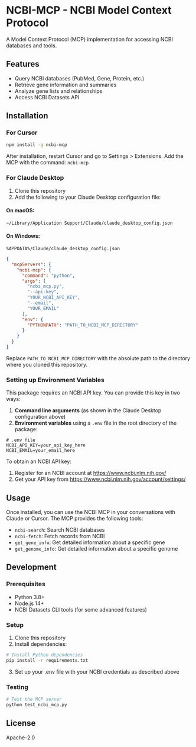 # NCBI-MCP - NCBI Model Context Protocol

A Model Context Protocol (MCP) implementation for accessing NCBI databases and tools.

## Features

- Query NCBI databases (PubMed, Gene, Protein, etc.)
- Retrieve gene information and summaries
- Analyze gene lists and relationships
- Access NCBI Datasets API

## Installation

### For Cursor

```bash
npm install -g ncbi-mcp
```

After installation, restart Cursor and go to Settings > Extensions. Add the MCP with the command: `ncbi-mcp`

### For Claude Desktop

1. Clone this repository
2. Add the following to your Claude Desktop configuration file:

#### On macOS:
`~/Library/Application Support/Claude/claude_desktop_config.json`

#### On Windows:
`%APPDATA%/Claude/claude_desktop_config.json`

```json
{
  "mcpServers": {
    "ncbi-mcp": {
      "command": "python",
      "args": [
        "ncbi_mcp.py",
        "--api-key",
        "YOUR_NCBI_API_KEY",
        "--email",
        "YOUR_EMAIL"
      ],
      "env": {
        "PYTHONPATH": "PATH_TO_NCBI_MCP_DIRECTORY"
      }
    }
  }
}
```

Replace `PATH_TO_NCBI_MCP_DIRECTORY` with the absolute path to the directory where you cloned this repository.

### Setting up Environment Variables

This package requires an NCBI API key. You can provide this key in two ways:

1. **Command line arguments** (as shown in the Claude Desktop configuration above)
2. **Environment variables** using a `.env` file in the root directory of the package:

```
# .env file
NCBI_API_KEY=your_api_key_here
NCBI_EMAIL=your_email_here
```

To obtain an NCBI API key:
1. Register for an NCBI account at https://www.ncbi.nlm.nih.gov/
2. Get your API key from https://www.ncbi.nlm.nih.gov/account/settings/

## Usage

Once installed, you can use the NCBI MCP in your conversations with Claude or Cursor. The MCP provides the following tools:

- `ncbi-search`: Search NCBI databases
- `ncbi-fetch`: Fetch records from NCBI
- `get_gene_info`: Get detailed information about a specific gene
- `get_genome_info`: Get detailed information about a specific genome

## Development

### Prerequisites

- Python 3.8+
- Node.js 14+
- NCBI Datasets CLI tools (for some advanced features)

### Setup

1. Clone this repository
2. Install dependencies:

```bash
# Install Python dependencies
pip install -r requirements.txt
```

3. Set up your .env file with your NCBI credentials as described above

### Testing

```bash
# Test the MCP server
python test_ncbi_mcp.py
```

## License

Apache-2.0 